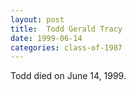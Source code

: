 ```yaml
---
layout: post
title:  Todd Gerald Tracy
date: 1999-06-14
categories: class-of-1987
---
```


Todd died on June 14, 1999.


